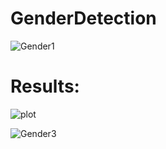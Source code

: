 # GenderDetection

![Gender1](https://user-images.githubusercontent.com/98788987/215615787-57d03b7d-26a5-4cd2-8008-25047b2ee56e.png)

# Results:
![plot](https://user-images.githubusercontent.com/98788987/215616262-023cb0bd-3dc2-4ffd-ab76-ef6b794206c4.png)


![Gender3](https://user-images.githubusercontent.com/98788987/216784945-a4c6a873-c3c0-4b44-b1f2-a248718cb5ca.png)
